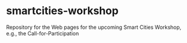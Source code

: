 # smartcities-workshop
Repository for the Web pages for the upcoming Smart Cities Workshop, e.g., the Call-for-Participation
